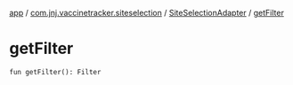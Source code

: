 [app](../../index.md) / [com.jnj.vaccinetracker.siteselection](../index.md) / [SiteSelectionAdapter](index.md) / [getFilter](./get-filter.md)

# getFilter

`fun getFilter(): Filter`